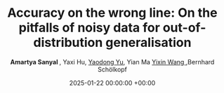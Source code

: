 ---
layout: post
categories: research
authors: "Amartya Sanyal"
venue: International Conference on Artificial Intelligence and Statistics
shortVenue: AISTATS
title:  "Accuracy on the wrong line: On the pitfalls of noisy data for out-of-distribution generalisation"
date:   2025-01-22 00:00:00 +00:00
author: <strong> Amartya Sanyal </strong>, Yaxi Hu, <a href="https://yaodongyu.github.io/"> Yaodong Yu</a>, Yian Ma <a href="https://yixinwang.github.io/"> Yixin Wang </a>,Bernhard Schölkopf
important: new
accepted: yes
arxiv: https://arxiv.org/abs/2406.19049v1
---